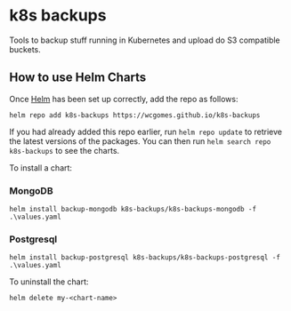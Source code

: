 # k8s backups

Tools to backup stuff running in Kubernetes and upload do S3 compatible buckets.

## How to use Helm Charts

Once [Helm](https://helm.sh/docs/intro/install/) has been set up correctly, add the repo as follows:

    helm repo add k8s-backups https://wcgomes.github.io/k8s-backups

If you had already added this repo earlier, run `helm repo update` to retrieve
the latest versions of the packages.  You can then run `helm search repo
k8s-backups` to see the charts.

To install a chart:

### MongoDB

    helm install backup-mongodb k8s-backups/k8s-backups-mongodb -f .\values.yaml 

### Postgresql

    helm install backup-postgresql k8s-backups/k8s-backups-postgresql -f .\values.yaml 

To uninstall the chart:

    helm delete my-<chart-name>